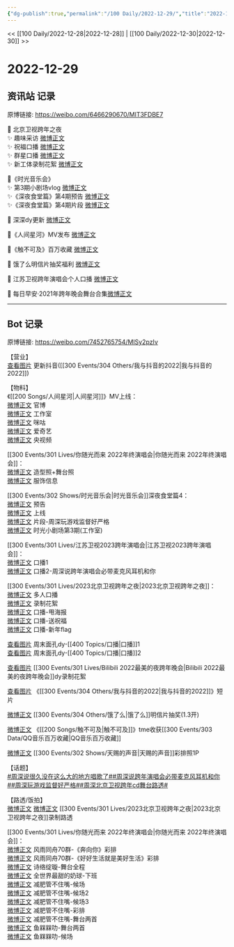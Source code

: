 ```yaml
---
{"dg-publish":true,"permalink":"/100 Daily/2022-12-29/","title":"2022-12-29","created":"2022-12-30T17:29:27.000+08:00","updated":"2023-02-28T14:52:16.087+08:00"}
---
```



<< [[100 Daily/2022-12-28\|2022-12-28]] | [[100 Daily/2022-12-30\|2022-12-30]] >>

# 2022-12-29

## 资讯站 记录

原博链接: https://weibo.com/6466290670/MlT3FDBE7

💫 北京卫视跨年之夜  
✨ 趣味采访 [微博正文](https://m.weibo.cn/6466290670/4851962841146174)  
✨ 祝福口播 [微博正文](https://m.weibo.cn/6466290670/4852048526312772)  
✨ 群星口播 [微博正文](https://m.weibo.cn/6466290670/4851957639941890)  
✨ 新工体录制花絮 [微博正文](https://m.weibo.cn/6466290670/4852026095699934)

💫《时光音乐会》  
✨ 第3期小剧场vlog [微博正文](https://m.weibo.cn/6466290670/4852130294795297)  
✨《深夜食堂篇》第4期预告 [微博正文](https://m.weibo.cn/6466290670/4851986715647016)  
✨《深夜食堂篇》第4期片段 [微博正文](https://m.weibo.cn/6466290670/4851987395121021)

💫 深深dy更新 [微博正文](https://m.weibo.cn/6466290670/4851962752797524)

💫《人间星河》MV发布 [微博正文](https://m.weibo.cn/6466290670/4851963517214373)

💫《触不可及》百万收藏 [微博正文](https://m.weibo.cn/6466290670/4852056554738188)

💫 饿了么明信片抽奖福利 [微博正文](https://m.weibo.cn/6466290670/4851954666963314)

💫 江苏卫视跨年演唱会个人口播 [微博正文](https://m.weibo.cn/6466290670/4851961684568569)

💫 每日早安·2021年跨年晚会舞台合集[微博正文](https://m.weibo.cn/6466290670/4851938782613088)

---
## Bot 记录

原博链接: https://weibo.com/7452765754/MlSy2pzIv

【营业】  
[查看图片](https://wx2.sinaimg.cn/large/0088n2Pggy1h9l1rl17v7j30ku112abd.jpg) 更新抖音([[300 Events/304 Others/我与抖音的2022\|我与抖音的2022]])

【物料】  
《[[200 Songs/人间星河\|人间星河]]》MV上线：  
[微博正文](https://m.weibo.cn/6589790796/4851960554983204) 官博  
[微博正文](https://m.weibo.cn/7478855230/4851962229556456) 工作室  
[微博正文](https://m.weibo.cn/7441318559/4851964247015470) 咪咕  
[微博正文](https://m.weibo.cn/1731986465/4851961818780584) 爱奇艺  
[微博正文](https://m.weibo.cn/7211561239/4852088901474288) 央视频

[[300 Events/301 Lives/你随光而来 2022年终演唱会\|你随光而来 2022年终演唱会]]：  
[微博正文](https://m.weibo.cn/7478855230/4852085164626448) 造型照+舞台照  
[微博正文](https://m.weibo.cn/7710473200/4852100603055447) 服饰信息

[[300 Events/302 Shows/时光音乐会\|时光音乐会]]深夜食堂篇4：  
[微博正文](https://m.weibo.cn/7703778879/4851976661901812) 预告  
[微博正文](https://m.weibo.cn/7703778879/4851983192957290) 上线  
[微博正文](https://m.weibo.cn/7703778879/4851983444106990) 片段-周深玩游戏监督好严格  
[微博正文](https://m.weibo.cn/7478855230/4852118567782431) 时光小剧场第3期(工作室)

[[300 Events/301 Lives/江苏卫视2023跨年演唱会\|江苏卫视2023跨年演唱会]]：  
[微博正文](https://m.weibo.cn/1818087960/4851956767793015) 口播1  
[微博正文](https://m.weibo.cn/1818087960/4851960563896781) 口播2-周深说跨年演唱会必带麦克风耳机和你

[[300 Events/301 Lives/2023北京卫视跨年之夜\|2023北京卫视跨年之夜]]：  
[微博正文](https://m.weibo.cn/7727022228/4851940419177227) 多人口播  
[微博正文](https://m.weibo.cn/7727022228/4852013261656470) 录制花絮  
[微博正文](https://m.weibo.cn/7727022228/4852015966197128) 口播-甩海报  
[微博正文](https://m.weibo.cn/2992050891/4852038271507191) 口播-送祝福  
[微博正文](https://m.weibo.cn/2992050891/4851649489672676) 口播-新年flag

[查看图片](https://wx4.sinaimg.cn/large/0088n2Pggy1h9l1tmzhxrj30ku112go4.jpg) 周末面孔dy-[[400 Topics/口播\|口播]]1  
[查看图片](https://wx4.sinaimg.cn/large/0088n2Pggy1h9l1ujqrpzj30ku1120v9.jpg) 周末面孔dy-[[400 Topics/口播\|口播]]2

[查看图片](https://wx2.sinaimg.cn/large/0088n2Pggy1h9l1v7l9p5j30ku112gnv.jpg) [[300 Events/301 Lives/Bilibili 2022最美的夜跨年晚会\|Bilibili 2022最美的夜跨年晚会]]dy录制花絮

[查看图片](https://wx1.sinaimg.cn/large/0088n2Pggy1h9l1st5p5aj30ku112dhk.jpg) 《[[300 Events/304 Others/我与抖音的2022\|我与抖音的2022]]》短片

[微博正文](https://m.weibo.cn/5117812753/4851953240377348) [[300 Events/304 Others/饿了么\|饿了么]]明信片抽奖(1.3开)

[微博正文](https://m.weibo.cn/6355984955/4852053833422659) 《[[200 Songs/触不可及\|触不可及]]》tme收获[[300 Events/303 Data/QQ音乐百万收藏\|QQ音乐百万收藏]]

[微博正文](https://m.weibo.cn/1846843604/4851373881427380) [[300 Events/302 Shows/天赐的声音\|天赐的声音]]彩排照1P

【话题】  
[#周深说很久没在这么大的地方唱歌了#](https://s.weibo.com/weibo?q=%23%E5%91%A8%E6%B7%B1%E8%AF%B4%E5%BE%88%E4%B9%85%E6%B2%A1%E5%9C%A8%E8%BF%99%E4%B9%88%E5%A4%A7%E7%9A%84%E5%9C%B0%E6%96%B9%E5%94%B1%E6%AD%8C%E4%BA%86%23)[#周深说跨年演唱会必带麦克风耳机和你#](https://s.weibo.com/weibo?q=%23%E5%91%A8%E6%B7%B1%E8%AF%B4%E8%B7%A8%E5%B9%B4%E6%BC%94%E5%94%B1%E4%BC%9A%E5%BF%85%E5%B8%A6%E9%BA%A6%E5%85%8B%E9%A3%8E%E8%80%B3%E6%9C%BA%E5%92%8C%E4%BD%A0%23)[#周深玩游戏监督好严格#](https://s.weibo.com/weibo?q=%23%E5%91%A8%E6%B7%B1%E7%8E%A9%E6%B8%B8%E6%88%8F%E7%9B%91%E7%9D%A3%E5%A5%BD%E4%B8%A5%E6%A0%BC%23)[#周深北京卫视跨年cd舞台路透#](https://s.weibo.com/weibo?q=%23%E5%91%A8%E6%B7%B1%E5%8C%97%E4%BA%AC%E5%8D%AB%E8%A7%86%E8%B7%A8%E5%B9%B4cd%E8%88%9E%E5%8F%B0%E8%B7%AF%E9%80%8F%23)

【路透/饭拍】  
[微博正文](https://m.weibo.cn/1644433224/4852052108783918) [微博正文](https://m.weibo.cn/2728025190/4852076611376898) [[300 Events/301 Lives/2023北京卫视跨年之夜\|2023北京卫视跨年之夜]]录制路透

[[300 Events/301 Lives/你随光而来 2022年终演唱会\|你随光而来 2022年终演唱会]]：  
[微博正文](https://m.weibo.cn/6735440572/4851939001241284) 风雨同舟70群-《奔向你》彩排  
[微博正文](https://m.weibo.cn/6735440572/4851965505050644) 风雨同舟70群-《好好生活就是美好生活》彩排  
[微博正文](https://m.weibo.cn/1951016995/4851810596557300) 诗络绽璇-舞台全程  
[微博正文](https://m.weibo.cn/6027721876/4851793106568201) 全世界最甜的奶球-下班  
[微博正文](https://m.weibo.cn/1167830627/4851830889381939) 减肥管不住嘴-候场  
[微博正文](https://m.weibo.cn/1167830627/4851832839210359) 减肥管不住嘴-候场2  
[微博正文](https://m.weibo.cn/1167830627/4852014649966921) 减肥管不住嘴-候场3  
[微博正文](https://m.weibo.cn/1167830627/4852058522390307) 减肥管不住嘴-彩排  
[微博正文](https://m.weibo.cn/1167830627/4852096631833603) 减肥管不住嘴-舞台两首  
[微博正文](https://m.weibo.cn/2158348107/4852079966820092) 鱼槑槑叻-舞台两首  
[微博正文](https://m.weibo.cn/2158348107/4852087227948694) 鱼槑槑叻-候场
